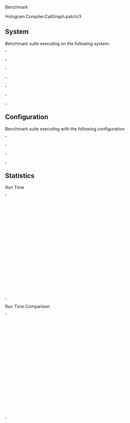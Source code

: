 Benchmark

Hologram.Compiler.CallGraph.patch/3

## System

Benchmark suite executing on the following system:

<table style="width: 1%">
  <tr>
    <th style="width: 1%; white-space: nowrap">Operating System</th>
    <td>macOS</td>
  </tr><tr>
    <th style="white-space: nowrap">CPU Information</th>
    <td style="white-space: nowrap">Apple M1 Pro</td>
  </tr><tr>
    <th style="white-space: nowrap">Number of Available Cores</th>
    <td style="white-space: nowrap">10</td>
  </tr><tr>
    <th style="white-space: nowrap">Available Memory</th>
    <td style="white-space: nowrap">16 GB</td>
  </tr><tr>
    <th style="white-space: nowrap">Elixir Version</th>
    <td style="white-space: nowrap">1.18.2</td>
  </tr><tr>
    <th style="white-space: nowrap">Erlang Version</th>
    <td style="white-space: nowrap">27.2.4</td>
  </tr>
</table>

## Configuration

Benchmark suite executing with the following configuration:

<table style="width: 1%">
  <tr>
    <th style="width: 1%">:time</th>
    <td style="white-space: nowrap">10 s</td>
  </tr><tr>
    <th>:parallel</th>
    <td style="white-space: nowrap">1</td>
  </tr><tr>
    <th>:warmup</th>
    <td style="white-space: nowrap">2 s</td>
  </tr>
</table>

## Statistics



Run Time

<table style="width: 1%">
  <tr>
    <th>Name</th>
    <th style="text-align: right">IPS</th>
    <th style="text-align: right">Average</th>
    <th style="text-align: right">Devitation</th>
    <th style="text-align: right">Median</th>
    <th style="text-align: right">99th&nbsp;%</th>
  </tr>

  <tr>
    <td style="white-space: nowrap">no module changes</td>
    <td style="white-space: nowrap; text-align: right">230273.26</td>
    <td style="white-space: nowrap; text-align: right">0.00434 ms</td>
    <td style="white-space: nowrap; text-align: right">&plusmn;5.36%</td>
    <td style="white-space: nowrap; text-align: right">0.00429 ms</td>
    <td style="white-space: nowrap; text-align: right">0.00475 ms</td>
  </tr>

  <tr>
    <td style="white-space: nowrap">1 module removed </td>
    <td style="white-space: nowrap; text-align: right">797.37</td>
    <td style="white-space: nowrap; text-align: right">1.25 ms</td>
    <td style="white-space: nowrap; text-align: right">&plusmn;3.05%</td>
    <td style="white-space: nowrap; text-align: right">1.25 ms</td>
    <td style="white-space: nowrap; text-align: right">1.33 ms</td>
  </tr>

  <tr>
    <td style="white-space: nowrap">1 module added </td>
    <td style="white-space: nowrap; text-align: right">206.23</td>
    <td style="white-space: nowrap; text-align: right">4.85 ms</td>
    <td style="white-space: nowrap; text-align: right">&plusmn;8.34%</td>
    <td style="white-space: nowrap; text-align: right">4.67 ms</td>
    <td style="white-space: nowrap; text-align: right">5.82 ms</td>
  </tr>

  <tr>
    <td style="white-space: nowrap">1 module edited </td>
    <td style="white-space: nowrap; text-align: right">136.98</td>
    <td style="white-space: nowrap; text-align: right">7.30 ms</td>
    <td style="white-space: nowrap; text-align: right">&plusmn;3.19%</td>
    <td style="white-space: nowrap; text-align: right">7.24 ms</td>
    <td style="white-space: nowrap; text-align: right">7.61 ms</td>
  </tr>

  <tr>
    <td style="white-space: nowrap">1 added, 1 removed, 1 edited</td>
    <td style="white-space: nowrap; text-align: right">122.87</td>
    <td style="white-space: nowrap; text-align: right">8.14 ms</td>
    <td style="white-space: nowrap; text-align: right">&plusmn;3.52%</td>
    <td style="white-space: nowrap; text-align: right">8.08 ms</td>
    <td style="white-space: nowrap; text-align: right">8.78 ms</td>
  </tr>

  <tr>
    <td style="white-space: nowrap">3 added, 3 removed, 3 edited</td>
    <td style="white-space: nowrap; text-align: right">74.85</td>
    <td style="white-space: nowrap; text-align: right">13.36 ms</td>
    <td style="white-space: nowrap; text-align: right">&plusmn;8.30%</td>
    <td style="white-space: nowrap; text-align: right">13.36 ms</td>
    <td style="white-space: nowrap; text-align: right">15.52 ms</td>
  </tr>

  <tr>
    <td style="white-space: nowrap">10 added, 10 removed, 10 edited</td>
    <td style="white-space: nowrap; text-align: right">31.37</td>
    <td style="white-space: nowrap; text-align: right">31.88 ms</td>
    <td style="white-space: nowrap; text-align: right">&plusmn;2.81%</td>
    <td style="white-space: nowrap; text-align: right">31.78 ms</td>
    <td style="white-space: nowrap; text-align: right">33.46 ms</td>
  </tr>

  <tr>
    <td style="white-space: nowrap">1% added, 1% removed, 1% edited</td>
    <td style="white-space: nowrap; text-align: right">20.91</td>
    <td style="white-space: nowrap; text-align: right">47.81 ms</td>
    <td style="white-space: nowrap; text-align: right">&plusmn;2.59%</td>
    <td style="white-space: nowrap; text-align: right">47.82 ms</td>
    <td style="white-space: nowrap; text-align: right">50.27 ms</td>
  </tr>

  <tr>
    <td style="white-space: nowrap">100% modules added</td>
    <td style="white-space: nowrap; text-align: right">1.45</td>
    <td style="white-space: nowrap; text-align: right">689.13 ms</td>
    <td style="white-space: nowrap; text-align: right">&plusmn;5.04%</td>
    <td style="white-space: nowrap; text-align: right">682.57 ms</td>
    <td style="white-space: nowrap; text-align: right">807.45 ms</td>
  </tr>

  <tr>
    <td style="white-space: nowrap">33% added, 33% removed, 34% edited</td>
    <td style="white-space: nowrap; text-align: right">0.76</td>
    <td style="white-space: nowrap; text-align: right">1308.93 ms</td>
    <td style="white-space: nowrap; text-align: right">&plusmn;1.19%</td>
    <td style="white-space: nowrap; text-align: right">1313.80 ms</td>
    <td style="white-space: nowrap; text-align: right">1322.97 ms</td>
  </tr>

  <tr>
    <td style="white-space: nowrap">100% modules removed</td>
    <td style="white-space: nowrap; text-align: right">0.75</td>
    <td style="white-space: nowrap; text-align: right">1336.97 ms</td>
    <td style="white-space: nowrap; text-align: right">&plusmn;0.71%</td>
    <td style="white-space: nowrap; text-align: right">1340.43 ms</td>
    <td style="white-space: nowrap; text-align: right">1348.08 ms</td>
  </tr>

  <tr>
    <td style="white-space: nowrap">100% modules edited</td>
    <td style="white-space: nowrap; text-align: right">0.31</td>
    <td style="white-space: nowrap; text-align: right">3184.44 ms</td>
    <td style="white-space: nowrap; text-align: right">&plusmn;0.51%</td>
    <td style="white-space: nowrap; text-align: right">3186.99 ms</td>
    <td style="white-space: nowrap; text-align: right">3199.37 ms</td>
  </tr>

</table>


Run Time Comparison

<table style="width: 1%">
  <tr>
    <th>Name</th>
    <th style="text-align: right">IPS</th>
    <th style="text-align: right">Slower</th>
  <tr>
    <td style="white-space: nowrap">no module changes</td>
    <td style="white-space: nowrap;text-align: right">230273.26</td>
    <td>&nbsp;</td>
  </tr>

  <tr>
    <td style="white-space: nowrap">1 module removed </td>
    <td style="white-space: nowrap; text-align: right">797.37</td>
    <td style="white-space: nowrap; text-align: right">288.79x</td>
  </tr>

  <tr>
    <td style="white-space: nowrap">1 module added </td>
    <td style="white-space: nowrap; text-align: right">206.23</td>
    <td style="white-space: nowrap; text-align: right">1116.57x</td>
  </tr>

  <tr>
    <td style="white-space: nowrap">1 module edited </td>
    <td style="white-space: nowrap; text-align: right">136.98</td>
    <td style="white-space: nowrap; text-align: right">1681.02x</td>
  </tr>

  <tr>
    <td style="white-space: nowrap">1 added, 1 removed, 1 edited</td>
    <td style="white-space: nowrap; text-align: right">122.87</td>
    <td style="white-space: nowrap; text-align: right">1874.17x</td>
  </tr>

  <tr>
    <td style="white-space: nowrap">3 added, 3 removed, 3 edited</td>
    <td style="white-space: nowrap; text-align: right">74.85</td>
    <td style="white-space: nowrap; text-align: right">3076.33x</td>
  </tr>

  <tr>
    <td style="white-space: nowrap">10 added, 10 removed, 10 edited</td>
    <td style="white-space: nowrap; text-align: right">31.37</td>
    <td style="white-space: nowrap; text-align: right">7341.22x</td>
  </tr>

  <tr>
    <td style="white-space: nowrap">1% added, 1% removed, 1% edited</td>
    <td style="white-space: nowrap; text-align: right">20.91</td>
    <td style="white-space: nowrap; text-align: right">11010.1x</td>
  </tr>

  <tr>
    <td style="white-space: nowrap">100% modules added</td>
    <td style="white-space: nowrap; text-align: right">1.45</td>
    <td style="white-space: nowrap; text-align: right">158689.13x</td>
  </tr>

  <tr>
    <td style="white-space: nowrap">33% added, 33% removed, 34% edited</td>
    <td style="white-space: nowrap; text-align: right">0.76</td>
    <td style="white-space: nowrap; text-align: right">301410.72x</td>
  </tr>

  <tr>
    <td style="white-space: nowrap">100% modules removed</td>
    <td style="white-space: nowrap; text-align: right">0.75</td>
    <td style="white-space: nowrap; text-align: right">307868.78x</td>
  </tr>

  <tr>
    <td style="white-space: nowrap">100% modules edited</td>
    <td style="white-space: nowrap; text-align: right">0.31</td>
    <td style="white-space: nowrap; text-align: right">733291.23x</td>
  </tr>

</table>